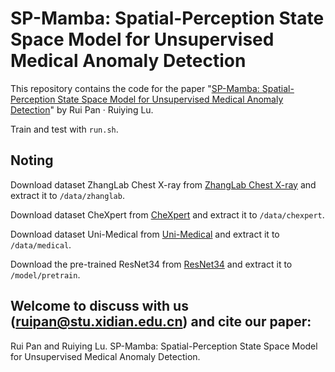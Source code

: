# SP-Mamba: Spatial-Perception State Space Model for Unsupervised Medical Anomaly Detection
This repository contains the code for the paper "[SP-Mamba: Spatial-Perception State Space Model for Unsupervised Medical Anomaly Detection](https://arxiv.org/abs/2507.19076)" by Rui Pan · Ruiying Lu.

Train and test with `run.sh`.

## Noting
Download dataset ZhangLab Chest X-ray from [ZhangLab Chest X-ray](https://drive.google.com/file/d/1SBLq6KwG9ZptLGM3Nk0neF07bMEjiFFB/view?usp=drive_link) and extract it to `/data/zhanglab`.

Download dataset CheXpert from [CheXpert](https://drive.google.com/file/d/1boMhG7d0QPnPu9_2kBX6g-qbEInQAJ5N/view?usp=drive_link) and extract it to `/data/chexpert`.

Download dataset Uni-Medical from [Uni-Medical](https://drive.google.com/file/d/1Q33X6UMS_2rfdOlHq-Levf7Df7z3tUKp/view) and extract it to `/data/medical`.

Download the pre-trained ResNet34 from [ResNet34](https://drive.google.com/file/d/1te1fMcfFnq2utwWMDysDKENwep_A9ftC/view?usp=drive_link) and extract it to `/model/pretrain`.

## Welcome to discuss with us (ruipan@stu.xidian.edu.cn) and cite our paper:
Rui Pan and Ruiying Lu. SP-Mamba: Spatial-Perception State Space Model for Unsupervised Medical Anomaly Detection.
